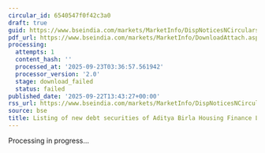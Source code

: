 ```yaml
---
circular_id: 6540547f0f42c3a0
draft: true
guid: https://www.bseindia.com/markets/MarketInfo/DispNoticesNCirculars.aspx?Noticeid={FC4D5C7A-6248-455C-89A6-2E0B22E4B178}&noticeno=20250922-48&dt=09/22/2025&icount=48&totcount=58&flag=0
pdf_url: https://www.bseindia.com/markets/MarketInfo/DownloadAttach.aspx?id=20250922-48&attachedId=
processing:
  attempts: 1
  content_hash: ''
  processed_at: '2025-09-23T03:36:57.561942'
  processor_version: '2.0'
  stage: download_failed
  status: failed
published_date: '2025-09-22T13:43:27+00:00'
rss_url: https://www.bseindia.com/markets/MarketInfo/DispNoticesNCirculars.aspx?Noticeid={FC4D5C7A-6248-455C-89A6-2E0B22E4B178}&noticeno=20250922-48&dt=09/22/2025&icount=48&totcount=58&flag=0
source: bse
title: Listing of new debt securities of Aditya Birla Housing Finance Limited
---
```


Processing in progress...